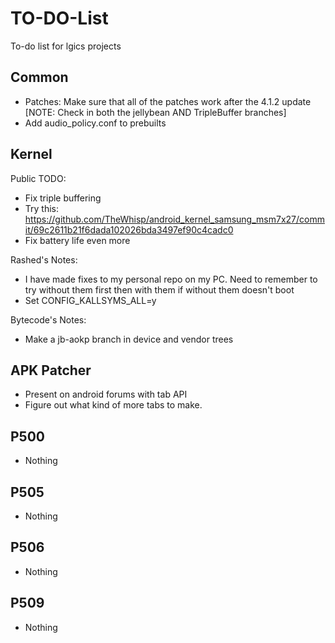 TO-DO-List
==========

To-do list for lgics projects

Common
---------------

 * Patches: Make sure that all of the patches work after the 4.1.2 update [NOTE: Check in both the jellybean AND TripleBuffer branches]
 * Add audio_policy.conf to prebuilts

 
Kernel
---------------------
Public TODO:

 * Fix triple buffering
 * Try this: https://github.com/TheWhisp/android_kernel_samsung_msm7x27/commit/69c2611b21f6dada102026bda3497ef90c4cadc0
 * Fix battery life even more

Rashed's Notes:

 * I have made fixes to my personal repo on my PC. Need to remember to try without them first then with them if without them doesn't boot
 * Set CONFIG_KALLSYMS_ALL=y

Bytecode's Notes:

 * Make a jb-aokp branch in device and vendor trees

APK Patcher
--------------------

 * Present on android forums with tab API
 * Figure out what kind of more tabs to make.

P500
--------------------
 * Nothing

P505
----------------
 * Nothing

P506
---------------------
 * Nothing

P509
---------------------
 * Nothing